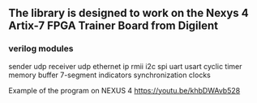 ## The library is designed to work on the Nexys 4 Artix-7 FPGA Trainer Board from Digilent

### verilog modules

sender udp
receiver udp
ethernet ip
rmii
i2c
spi
uart
usart
cyclic timer
memory buffer
7-segment indicators
synchronization clocks

Example of the program on NEXUS 4  https://youtu.be/khbDWAvb528
